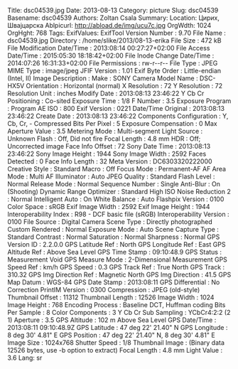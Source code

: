 Title: dsc04539.jpg
Date: 2013-08-13
Category: picture
Slug: dsc04539
Basename: dsc04539
Authors: Zoltan Csala
Summary:
Location: Цирих, Швајцарска
Ablpicurl: http://abload.de/img/ucu7c.jpg
OrgWdth: 1024
OrgHght: 768
Tags:
ExifValues: ExifTool Version Number : 9.70
            File Name : dsc04539.jpg
            Directory : /home/slike/2013/08-13-erika
            File Size : 472 kB
            File Modification Date/Time : 2013:08:14 00:27:27+02:00
            File Access Date/Time : 2015:05:30 18:18:42+02:00
            File Inode Change Date/Time : 2014:07:26 16:31:33+02:00
            File Permissions : rw-r--r--
            File Type : JPEG
            MIME Type : image/jpeg
            JFIF Version : 1.01
            Exif Byte Order : Little-endian (Intel, II)
            Image Description :
            Make : SONY
            Camera Model Name : DSC-HX5V
            Orientation : Horizontal (normal)
            X Resolution : 72
            Y Resolution : 72
            Resolution Unit : inches
            Modify Date : 2013:08:13 23:46:22
            Y Cb Cr Positioning : Co-sited
            Exposure Time : 1/8
            F Number : 3.5
            Exposure Program : Program AE
            ISO : 800
            Exif Version : 0221
            Date/Time Original : 2013:08:13 23:46:22
            Create Date : 2013:08:13 23:46:22
            Components Configuration : Y, Cb, Cr, -
            Compressed Bits Per Pixel : 5
            Exposure Compensation : 0
            Max Aperture Value : 3.5
            Metering Mode : Multi-segment
            Light Source : Unknown
            Flash : Off, Did not fire
            Focal Length : 4.8 mm
            HDR : Off; Uncorrected image
            Face Info Offset : 72
            Sony Date Time : 2013:08:13 23:46:22
            Sony Image Height : 1944
            Sony Image Width : 2592
            Faces Detected : 0
            Face Info Length : 32
            Meta Version : DC6303320222000
            Creative Style : Standard
            Macro : Off
            Focus Mode : Permanent-AF
            AF Area Mode : Multi
            AF Illuminator : Auto
            JPEG Quality : Standard
            Flash Level : Normal
            Release Mode : Normal
            Sequence Number : Single
            Anti-Blur : On (Shooting)
            Dynamic Range Optimizer : Standard
            High ISO Noise Reduction 2 : Normal
            Intelligent Auto : On
            White Balance : Auto
            Flashpix Version : 0100
            Color Space : sRGB
            Exif Image Width : 2592
            Exif Image Height : 1944
            Interoperability Index : R98 - DCF basic file (sRGB)
            Interoperability Version : 0100
            File Source : Digital Camera
            Scene Type : Directly photographed
            Custom Rendered : Normal
            Exposure Mode : Auto
            Scene Capture Type : Standard
            Contrast : Normal
            Saturation : Normal
            Sharpness : Normal
            GPS Version ID : 2.2.0.0
            GPS Latitude Ref : North
            GPS Longitude Ref : East
            GPS Altitude Ref : Above Sea Level
            GPS Time Stamp : 09:10:48.9
            GPS Status : Measurement Void
            GPS Measure Mode : 2-Dimensional Measurement
            GPS Speed Ref : km/h
            GPS Speed : 0.3
            GPS Track Ref : True North
            GPS Track : 310.32
            GPS Img Direction Ref : Magnetic North
            GPS Img Direction : 41.5
            GPS Map Datum : WGS-84
            GPS Date Stamp : 2013:08:11
            GPS Differential : No Correction
            PrintIM Version : 0300
            Compression : JPEG (old-style)
            Thumbnail Offset : 11312
            Thumbnail Length : 12526
            Image Width : 1024
            Image Height : 768
            Encoding Process : Baseline DCT, Huffman coding
            Bits Per Sample : 8
            Color Components : 3
            Y Cb Cr Sub Sampling : YCbCr4:2:2 (2 1)
            Aperture : 3.5
            GPS Altitude : 102 m Above Sea Level
            GPS Date/Time : 2013:08:11 09:10:48.9Z
            GPS Latitude : 47 deg 22' 21.40" N
            GPS Longitude : 8 deg 30' 4.81" E
            GPS Position : 47 deg 22' 21.40" N, 8 deg 30' 4.81" E
            Image Size : 1024x768
            Shutter Speed : 1/8
            Thumbnail Image : (Binary data 12526 bytes, use -b option to extract)
            Focal Length : 4.8 mm
            Light Value : 3.6
Lang: sr

